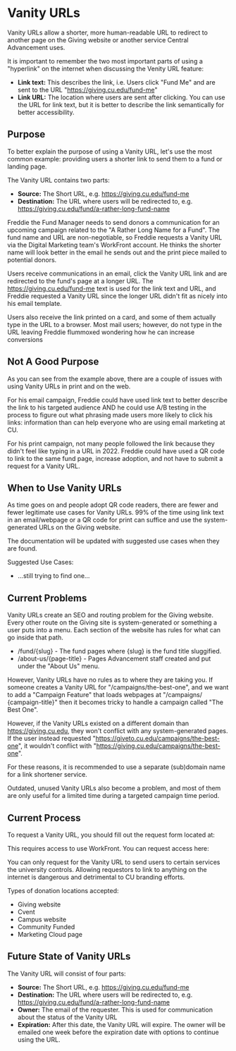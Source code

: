 # Vanity URLs

Vanity URLs allow a shorter, more human-readable URL to redirect to another page on the Giving website or another 
service Central Advancement uses.

It is important to remember the two most important parts of using a "hyperlink" on the internet when discussing the 
Venity URL feature:

- **Link text:** This describes the link, i.e. Users click "Fund Me" and are sent to the URL "https://giving.cu.edu/fund-me"
- **Link URL:** The location where users are sent after clicking. You can use the URL for link text, but it is better to
  describe the link semantically for better accessibility.

## Purpose

To better explain the purpose of using a Vanity URL, let's use the most common example: providing users a shorter 
link to send them to a fund or landing page. 

The Vanity URL contains two parts:

- **Source:** The Short URL, e.g. https://giving.cu.edu/fund-me
- **Destination:** The URL where users will be redirected to, e.g. https://giving.cu.edu/fund/a-rather-long-fund-name

Freddie the Fund Manager needs to send donors a communication for an upcoming campaign related to the "A Rather Long 
Name for a Fund". The fund name and URL are non-negotiable, so Freddie requests a Vanity URL via the Digital 
Marketing team's WorkFront account. He thinks the shorter name will look better in the email he sends out and the 
print piece mailed to potential donors.

Users receive communications in an email, click the Vanity URL link and are redirected to the fund's page at a 
longer URL. The https://giving.cu.edu/fund-me text is used for the link text and URL, and Freddie requested a Vanity 
URL since the longer URL didn't fit as nicely into his email template.

Users also receive the link printed on a card, and some of them actually type in the URL to a browser. 
Most mail users; however, do not type in the URL leaving Freddie flummoxed wondering how he can increase conversions 

## Not A Good Purpose

As you can see from the example above, there are a couple of issues with using Vanity URLs in print and on the web.

For his email campaign, Freddie could have used link text to better describe the link to his targeted audience AND 
he could use A/B testing in the process to figure out what phrasing made users more likely to click his links: 
information than can help everyone who are using email marketing at CU.

For his print campaign, not many people followed the link because they didn't feel like typing in a URL in 2022. 
Freddie could have used a QR code to link to the same fund page, increase adoption, and not have to submit a request 
for a Vanity URL.

## When to Use Vanity URLs

As time goes on and people adopt QR code readers, there are fewer and fewer legitimate use cases for Vanity URLs. 
99% of the time using link text in an email/webpage or a QR code for print can suffice and use the system-generated 
URLs on the Giving website.

The documentation will be updated with suggested use cases when they are found.

Suggested Use Cases:
- ...still trying to find one...

## Current Problems

Vanity URLs create an SEO and routing problem for the Giving website. Every other route on the Giving site is 
system-generated or something a user puts into a menu. Each section of the website has rules for what can go inside 
that path.

- /fund/{slug} - The fund pages where {slug} is the fund title sluggified.
- /about-us/{page-title} - Pages Advancement staff created and put under the "About Us" menu.

However, Vanity URLs have no rules as to where they are taking you. If someone creates a Vanity URL for 
"/campaigns/the-best-one", and we want to add a "Campaign Feature" that loads webpages at "/campaigns/
{campaign-title}" then it becomes tricky to handle a campaign called "The Best One".

However, if the Vanity URLs existed on a different domain than https://giving.cu.edu, they won't conflict with any 
system-generated pages. If the user instead requested "https://giveto.cu.edu/campaigns/the-best-one", it wouldn't 
conflict with "https://giving.cu.edu/campaigns/the-best-one".

For these reasons, it is recommended to use a separate (sub)domain name for a link shortener service. 

Outdated, unused Vanity URLs also become a problem, and most of them are only useful for a limited time during a 
targeted campaign time period.

## Current Process

To request a Vanity URL, you should fill out the request form located at:

This requires access to use WorkFront. You can request access here:

You can only request for the Vanity URL to send users to certain services the university controls. Allowing 
requestors to link to anything on the internet is dangerous and detrimental to CU branding efforts. 

Types of donation locations accepted:

- Giving website
- Cvent
- Campus website
- Community Funded
- Marketing Cloud page

## Future State of Vanity URLs

The Vanity URL will consist of four parts:

- **Source:** The Short URL, e.g. https://giving.cu.edu/fund-me
- **Destination:** The URL where users will be redirected to, e.g. https://giving.cu.edu/fund/a-rather-long-fund-name
- **Owner:** The email of the requester. This is used for communication about the status of the Vanity URL
- **Expiration:** After this date, the Vanity URL will expire. The owner will be emailed one week before the 
  expiration date with options to continue using the URL.



